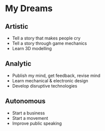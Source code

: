 My Dreams
=========

Artistic
--------
* Tell a story that makes people cry
* Tell a story through game mechanics
* Learn 3D modelling

Analytic
--------
* Publish my mind, get feedback, revise mind
* Learn mechanical & electronic design
* Develop disruptive technologies

Autonomous
----------
* Start a business
* Start a movement
* Improve public speaking